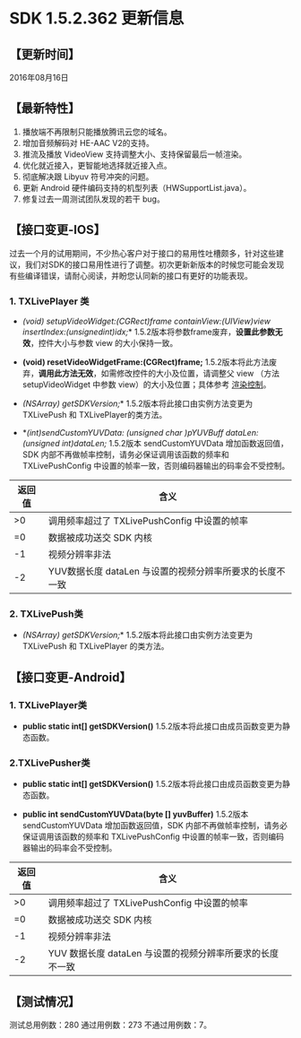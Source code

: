 # SDK 1.5.2.362 更新信息

## 【更新时间】 
 2016年08月16日

## 【最新特性】
1. 播放端不再限制只能播放腾讯云您的域名。
2. 增加音频解码对 HE-AAC V2的支持。
3. 推流及播放 VideoView 支持调整大小、支持保留最后一帧渲染。
4. 优化就近接入，更智能地选择就近接入点。
5. 彻底解决跟 Libyuv 符号冲突的问题。
6. 更新 Android 硬件编码支持的机型列表（HWSupportList.java）。
7. 修复过去一周测试团队发现的若干 bug。

## 【接口变更-IOS】
过去一个月的试用期间，不少热心客户对于接口的易用性吐槽颇多，针对这些建议，我们对SDK的接口易用性进行了调整。初次更新新版本的时候您可能会发现有些编译错误，请耐心阅读，并盼您认同新的接口有更好的功能表现。

### 1. TXLivePlayer 类
- **(void) setupVideoWidget:(CGRect)frame containView:(UIView*)view insertIndex:(unsignedint)idx;**
1.5.2版本将参数frame废弃，**设置此参数无效**，控件大小与参数 view 的大小保持一致。

- **(void) resetVideoWidgetFrame:(CGRect)frame;**
1.5.2版本将此方法废弃，**调用此方法无效**，如需修改控件的大小及位置，请调整父 view （方法 setupVideoWidget 中参数 view）的大小及位置；具体参考 [渲染控制](https://cloud.tencent.com/doc/api/258/4734#step-2.3A-.E5.90.AF.E5.8A.A8.E6.8E.A8.E6.B5.81)。

- **(NSArray*) getSDKVersion;**
1.5.2版本将此接口由实例方法变更为TXLivePush 和 TXLivePlayer的类方法。

- **(int)sendCustomYUVData: (unsigned char *)pYUVBuff dataLen:(unsigned int)dataLen;**
1.5.2版本 sendCustomYUVData 增加函数返回值，SDK 内部不再做帧率控制，请务必保证调用该函数的频率和 TXLivePushConfig 中设置的帧率一致，否则编码器输出的码率会不受控制。

| 返回值     | 含义                      | 
|-------------|-------------------------|
| >0          |调用频率超过了 TXLivePushConfig 中设置的帧率              | 
| =0          |数据被成功送交 SDK 内核              | 
| -1           |视频分辨率非法                          | 
| -2           |YUV数据长度 dataLen 与设置的视频分辨率所要求的长度不一致                         | 

### 2. TXLivePush类
- **(NSArray*) getSDKVersion;**
1.5.2版本将此接口由实例方法变更为 TXLivePush 和  TXLivePlayer 的类方法。


## 【接口变更-Android】
### 1. TXLivePlayer类
- **public static int[] getSDKVersion()**
1.5.2版本将此接口由成员函数变更为静态函数。

### 2.TXLivePusher类
- **public static int[] getSDKVersion()**
1.5.2版本将此接口由成员函数变更为静态函数。

- **public int sendCustomYUVData(byte [] yuvBuffer)**
1.5.2版本 sendCustomYUVData 增加函数返回值，SDK 内部不再做帧率控制，请务必保证调用该函数的频率和 TXLivePushConfig 中设置的帧率一致，否则编码器输出的码率会不受控制。

| 返回值     | 含义                      | 
|-------------|-------------------------|
| >0          |调用频率超过了 TXLivePushConfig 中设置的帧率              | 
| =0          |数据被成功送交 SDK 内核              | 
| -1           |视频分辨率非法                          | 
| -2           |YUV 数据长度 dataLen 与设置的视频分辨率所要求的长度不一致  

## 【测试情况】
 测试总用例数：280 通过用例数：273 不通过用例数：7。

